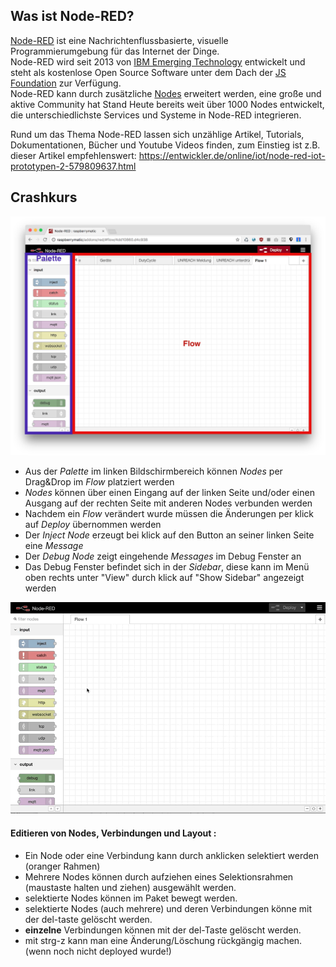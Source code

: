 ## Was ist Node-RED?

[Node-RED](https://nodered.org/about/) ist eine Nachrichtenflussbasierte, visuelle Programmierumgebung für das Internet 
der Dinge.  
Node-RED wird seit 2013 von [IBM Emerging Technology](https://emerging-technology.co.uk/technologies/) 
entwickelt und steht als kostenlose Open Source Software unter dem Dach der [JS Foundation](https://js.foundation/) zur 
Verfügung.    
Node-RED kann durch zusätzliche [Nodes](https://flows.nodered.org/?type=node&num_pages=1) erweitert werden, eine große 
und aktive Community hat Stand Heute bereits weit über 1000 Nodes entwickelt, die unterschiedlichste Services und 
Systeme in Node-RED integrieren.

Rund um das Thema Node-RED lassen sich unzählige Artikel, Tutorials, Dokumentationen, Bücher und Youtube Videos finden, zum Einstieg ist z.B. dieser Artikel empfehlenswert: https://entwickler.de/online/iot/node-red-iot-prototypen-2-579809637.html

## Crashkurs


![](images/crash-1.png)
* Aus der _Palette_ im linken Bildschirmbereich können _Nodes_ per Drag&Drop im _Flow_ platziert werden
* _Nodes_ können über einen Eingang auf der linken Seite und/oder einen Ausgang auf der rechten Seite mit anderen Nodes verbunden werden
* Nachdem ein _Flow_ verändert wurde müssen die Änderungen per klick auf _Deploy_ übernommen werden
* Der _Inject Node_ erzeugt bei klick auf den Button an seiner linken Seite eine _Message_
* Der _Debug Node_ zeigt eingehende _Messages_ im Debug Fenster an
* Das Debug Fenster befindet sich in der _Sidebar_, diese kann im Menü oben rechts unter "View" durch klick auf "Show Sidebar" angezeigt werden


![](images/crash-2.mov.gif)

#### Editieren von Nodes, Verbindungen und Layout :
* Ein Node oder eine Verbindung kann durch anklicken selektiert werden (oranger Rahmen)
* Mehrere Nodes können durch aufziehen eines Selektionsrahmen (maustaste halten und ziehen) ausgewählt werden. 
* selektierte Nodes können im Paket bewegt werden.
* selektierte Nodes (auch mehrere) und deren Verbindungen könne mit der del-taste gelöscht werden.
* **einzelne** Verbindungen können mit der del-Taste gelöscht werden. 
* mit strg-z kann man eine Änderung/Löschung rückgängig machen. (wenn noch nicht deployed wurde!)
